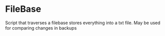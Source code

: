 # FileBase
Script that traverses a filebase stores everything into a txt file. May be used for comparing changes in backups
